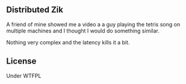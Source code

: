 Distributed Zik
---------------

A friend of mine showed me a video a a guy playing the tetris song on multiple
machines and I thought I would do something similar.


Nothing very complex and the latency kills it a bit.


License
-------

Under WTFPL

